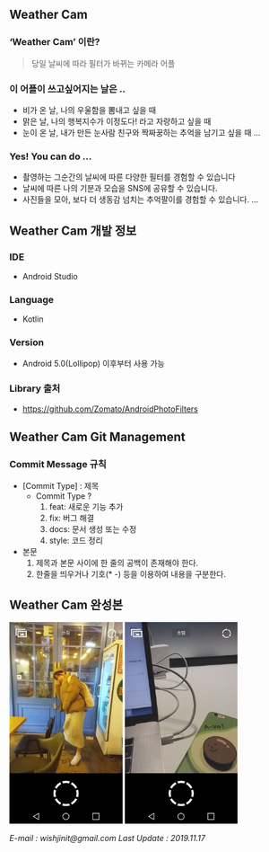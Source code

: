 ## Weather Cam


### ‘Weather Cam’ 이란?
> 당일 날씨에 따라 필터가 바뀌는 카메라 어플

### 이 어플이 쓰고싶어지는 날은 ..
 * 비가 온 날, 나의 우울함을 뽐내고 싶을 때
 * 맑은 날, 나의 행복지수가 이정도다! 라고 자랑하고 싶을 때
 * 눈이 온 날, 내가 만든 눈사람 친구와 짝짜꿍하는 추억을 남기고 싶을 때
 ...

 ### Yes! You can do ...
  * 촬영하는 그순간의 날씨에 따른 다양한 필터를 경험할 수 있습니다
  * 날씨에 따른 나의 기분과 모습을 SNS에 공유할 수 있습니다.
  * 사진들을 모아, 보다 더 생동감 넘치는 추억팔이를 경험할 수 있습니다.
 ...


 ## Weather Cam 개발 정보

 ### IDE
  * Android Studio

 ### Language
  * Kotlin

 ### Version
 * Android 5.0(Lollipop) 이후부터 사용 가능

 ### Library 출처
  * https://github.com/Zomato/AndroidPhotoFilters


  ## Weather Cam Git Management

 ### Commit Message 규칙
 * [Commit Type] : 제목
     - Commit Type ?
         1. feat: 새로운 기능 추가
         2. fix: 버그 해결
         3. docs: 문서 생성 또는 수정
         4. style: 코드 정리
 * 본문
     1. 제목과 본문 사이에 한 줄의 공백이 존재해야 한다.
     2. 한줄을 띄우거나 기호(* -) 등을 이용하여 내용을 구분한다.

## Weather Cam 완성본

<img src = './README_RESOURCE/WeatherCam_photo1.png' width = '40%'/> <img src = './README_RESOURCE/WeatherCam_photo2.png' width = '40%'/>



_E-mail : wishjinit@gmail.com_
_Last Update : 2019.11.17_
